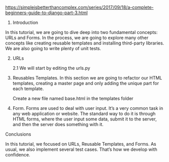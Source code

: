 https://simpleisbetterthancomplex.com/series/2017/09/18/a-complete-beginners-guide-to-django-part-3.html

1. Introduction

In this tutorial, we are going to dive deep into two fundamental concepts: URLs and Forms. In the process, we are going to explore many other concepts like creating reusable templates and installing third-party libraries. We are also going to write plenty of unit tests.

2. URLs

    2.1 We will start by editing the urls.py

3. Reusables Templates. In this section we are going to refactor our HTML templates, creating a master page and only adding the unique part for each template.

    Create a new file named base.html in the templates folder

4. Form. Forms are used to deal with user input. It’s a very common task in any web application or website. The standard way to do it is through HTML forms, where the user input some data, submit it to the server, and then the server does something with it.

Conclusions

In this tutorial, we focused on URLs, Reusable Templates, and Forms. As usual, we also implement several test cases. That’s how we develop with confidence.